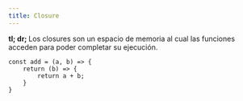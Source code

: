 ```yaml
---
title: Closure
---
```


<b>tl; dr; </b> Los closures son un espacio de memoria al cual las funciones acceden para poder completar su ejecución. 

```
const add = (a, b) => {
	return (b) => {
		return a + b;
	}
}
```

